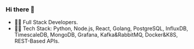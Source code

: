 ### Hi there 👋

- 🧑‍💻 Full Stack Developers.
- 👨‍🎓 Tech Stack: Python, Node.js, React, Golang, PostgreSQL, InfluxDB, TimescaleDB, MongoDB, Grafana, Kafka&RabbitMQ, Docker&K8S, REST-Based APIs.

  
<!--
**luoyingjuntorino/luoyingjuntorino** is a ✨ _special_ ✨ repository because its `README.md` (this file) appears on your GitHub profile.

Here are some ideas to get you started:

- 🔭 I’m currently working on ...
- 🌱 I’m currently learning ...
- 👯 I’m looking to collaborate on ...
- 🤔 I’m looking for help with ...
- 💬 Ask me about ...
- 📫 How to reach me: ...
- 😄 Pronouns: ...
- ⚡ Fun fact: ...
-->
<!--
![Top Langs](https://github-readme-stats.vercel.app/api/top-langs/?username=luoyingjuntorino&layout=compact)
